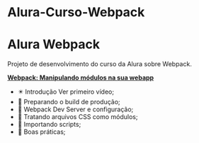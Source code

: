 # Alura-Curso-Webpack

# Alura Webpack
Projeto de desenvolvimento do curso da Alura sobre Webpack.

**[Webpack: Manipulando módulos na sua webapp](https://cursos.alura.com.br/course/webpack)** 

* :eight_pointed_black_star: Introdução Ver primeiro vídeo;
* :black_square_button: Preparando o build de produção;
* :black_square_button: Webpack Dev Server e configuração;
* :black_square_button: Tratando arquivos CSS como módulos;
* :black_square_button: Importando scripts;
* :black_square_button: Boas práticas;
